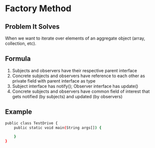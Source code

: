 # Factory Method

## Problem It Solves
When we want to iterate over elements of an aggregate object (array, collection, etc).

## Formula
1. Subjects and observers have their respective parent interface
2. Concrete subjects and observers have reference to each other as private field with parent interface as type
3. Subject interface has notify(); Observer interface has update()
4. Concrete subjects and observers have common field of interest that gets notified (by subjects) and updated (by observers)

## Example
```sh
public class TestDrive {
    public static void main(String args[]) {
      
    }
}

```
